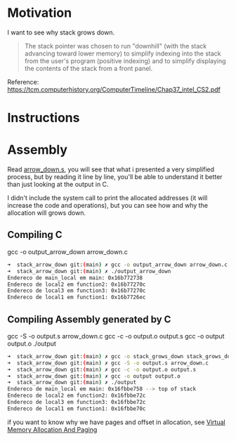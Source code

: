 # Motivation

I want to see why stack grows down. 

> The stack pointer was chosen to run "downhill" (with the stack advancing toward lower memory) to simplify indexing into the stack from the user's program (positive indexing) and to simplify displaying the contents of the stack from a front panel.

Reference: https://tcm.computerhistory.org/ComputerTimeline/Chap37_intel_CS2.pdf

# Instructions

# Assembly

Read [arrow_down.s](./arrow_down.s), you will see that what i presented a very simplified process, but by reading it line by line, you'll be able to understand it better than just looking at the output in C. 

I didn't include the system call to print the allocated addresses (it will increase the code and operations), but you can see how and why the allocation will grows down.

## Compiling C

gcc -o output_arrow_down arrow_down.c


```bash
➜  stack_arrow_down git:(main) ✗ gcc -o output_arrow_down arrow_down.c
➜  stack_arrow_down git:(main) ✗ ./output_arrow_down 
Endereco de main_local em main: 0x16b772738
Endereco de local2 em function2: 0x16b77270c
Endereco de local3 em function3: 0x16b77270c
Endereco de local1 em function1: 0x16b7726ec
```

## Compiling Assembly generated by C 

gcc -S -o output.s arrow_down.c
gcc -c -o output.o output.s
gcc -o output output.o
./output

```bash
➜  stack_arrow_down git:(main) ✗ gcc -o stack_grows_down stack_grows_down.c
➜  stack_arrow_down git:(main) ✗ gcc -S -o output.s arrow_down.c
➜  stack_arrow_down git:(main) ✗ gcc -c -o output.o output.s
➜  stack_arrow_down git:(main) ✗ gcc -o output output.o
➜  stack_arrow_down git:(main) ✗ ./output
Endereco de main_local em main: 0x16fbbe758 --> top of stack
Endereco de local2 em function2: 0x16fbbe72c
Endereco de local3 em function3: 0x16fbbe72c
Endereco de local1 em function1: 0x16fbbe70c
```

if you want to know why we have pages and offset in allocation, see [Virtual Memory Allocation And Paging](https://ftp.gnu.org/old-gnu/Manuals/glibc-2.2.3/html_chapter/libc_3.html)